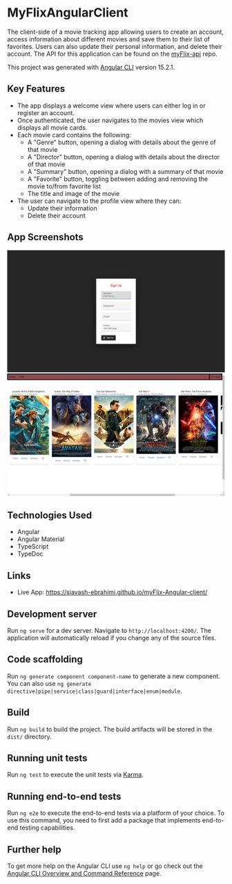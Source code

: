 # MyFlixAngularClient

The client-side of a movie tracking app allowing users to create an account, access information about different movies and save them to their list of favorites. Users can also update their personal information, and delete their account. The API for this application can be found on the [myFlix-api](https://github.com/Siavash-Ebrahimi/myFlix) repo.

This project was generated with [Angular CLI](https://github.com/angular/angular-cli) version 15.2.1.

## Key Features

* The app displays a welcome view where users can either log in or register an account.
* Once authenticated, the user navigates to the movies view which displays all movie cards.
* Each movie card contains the following:
  - A "Genre" button, opening a dialog with details about the genre of that movie
  - A "Director" button, opening a dialog with details about the director of that movie
  - A "Summary" button, opening a dialog with a summary of that movie
  - A "Favorite" button, toggling between adding and removing the movie to/from favorite list
  - The title and image of the movie
* The user can navigate to the profile view where they can:
  - Update their information
  - Delete their account

## App Screenshots

![A screenshot of the welcome page](./src/assets/register.png)
![A screenshot of the movies page](./src/assets/movie.png)

## Technologies Used

* Angular
* Angular Material
* TypeScript
* TypeDoc

## Links
* Live App: https://siavash-ebrahimi.github.io/myFlix-Angular-client/

## Development server

Run `ng serve` for a dev server. Navigate to `http://localhost:4200/`. The application will automatically reload if you change any of the source files.

## Code scaffolding

Run `ng generate component component-name` to generate a new component. You can also use `ng generate directive|pipe|service|class|guard|interface|enum|module`.

## Build

Run `ng build` to build the project. The build artifacts will be stored in the `dist/` directory.

## Running unit tests

Run `ng test` to execute the unit tests via [Karma](https://karma-runner.github.io).

## Running end-to-end tests

Run `ng e2e` to execute the end-to-end tests via a platform of your choice. To use this command, you need to first add a package that implements end-to-end testing capabilities.

## Further help

To get more help on the Angular CLI use `ng help` or go check out the [Angular CLI Overview and Command Reference](https://angular.io/cli) page.